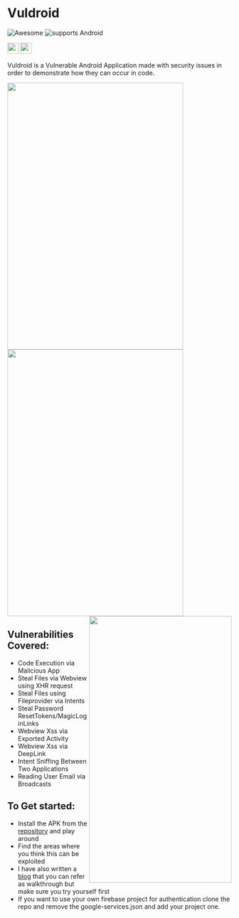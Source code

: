 
# Vuldroid
	
  ![Awesome](https://cdn.rawgit.com/sindresorhus/awesome/d7305f38d29fed78fa85652e3a63e154dd8e8829/media/badge.svg) ![supports Android](https://img.shields.io/badge/Android-4630EB.svg?style=flat-square&logo=ANDROID&labelColor=A4C639&logoColor=fff)<p><a href="https://twitter.com/akshanshjaiswl"><img src="https://img.shields.io/badge/twitter-%231DA1F2.svg?&style=for-the-badge&logo=twitter&logoColor=white" height=25></a> <a href="https://medium.com/@akshanshjaiswal"><img src="https://img.shields.io/badge/medium-%2312100E.svg?&style=for-the-badge&logo=medium&logoColor=white" height=25></a> 
</p>
Vuldroid is a Vulnerable Android Application made with security issues in order to demonstrate how they can occur in code.


<img src="https://github.com/jaiswalakshansh/Vuldroid/raw/master/images/logo.png" align="centre" height="600" width="395"><img src="https://github.com/jaiswalakshansh/Vuldroid/blob/master/images/screen1.png" align="centre" height="600" width="395"><img src="https://github.com/jaiswalakshansh/Vuldroid/blob/master/images/screen3.png" align="right" height="600" width="320">





## Vulnerabilities Covered:
- Code Execution via Malicious App
- Steal Files via Webview using XHR request
- Steal Files using Fileprovider via Intents
- Steal Password ResetTokens/MagicLoginLinks
- Webview Xss via Exported Activity
- Webview Xss via DeepLink
- Intent Sniffing Between Two Applications
- Reading User Email via Broadcasts

## To Get started:
 - Install the APK from the [repository](https://github.com/jaiswalakshansh/Vuldroid/blob/master/Apks/Vuldroid.apk?raw=true) and play around
 - Find the areas where you think this can be exploited
 - I have also written a [blog](https://medium.com/@akshanshjaiswal/vuldroid-app-walkthrough-8f8e4511cad5?sk=45daf0e7fcf7de3f6a92fe8574c070a9) that you can refer as walkthrough but make sure you try yourself first
 - If you want to use your own firebase project for authentication clone the repo and remove the google-services.json and add your project one.



